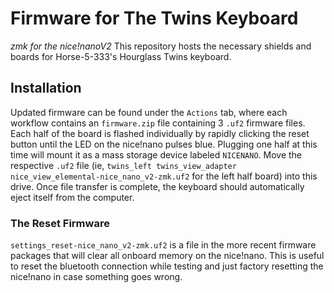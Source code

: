 # Firmware for The Twins Keyboard
_zmk for the nice!nanoV2_
This repository hosts the necessary shields and boards for Horse-5-333's Hourglass Twins keyboard. 
## Installation
Updated firmware can be found under the `Actions` tab, where each workflow contains an `firmware.zip` file containing 3 `.uf2` firmware files. Each half of the board is flashed individually by rapidly clicking the reset button until the LED on the nice!nano pulses blue. Plugging one half at this time will mount it as a mass storage device labeled `NICENANO`. Move the respective `.uf2` file (ie, `twins_left twins_view_adapter nice_view_elemental-nice_nano_v2-zmk.uf2` for the left half board) into this drive. Once file transfer is complete, the keyboard should automatically eject itself from the computer.
### The Reset Firmware
`settings_reset-nice_nano_v2-zmk.uf2` is a file in the more recent firmware packages that will clear all onboard memory on the nice!nano. This is useful to reset the bluetooth connection while testing and just factory resetting the nice!nano in case something goes wrong.
